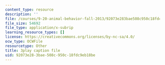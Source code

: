 ```yaml
---
content_type: resource
description: ''
file: /courses/9-20-animal-behavior-fall-2013/92073e283bae508c950c18fdc9eb18be_472247.vtt
file_size: 54692
file_type: application/x-subrip
learning_resource_types: []
license: https://creativecommons.org/licenses/by-nc-sa/4.0/
ocw_type: OCWFile
resourcetype: Other
title: 3play caption file
uid: 92073e28-3bae-508c-950c-18fdc9eb18be
---
```

